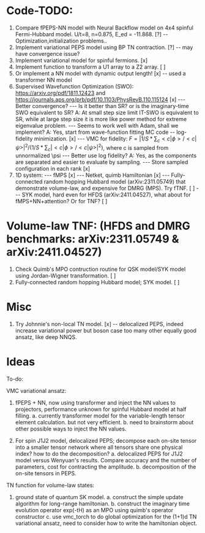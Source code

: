 # Code-TODO:

1. Compare fPEPS-NN model with Neural Backflow model on 4x4 spinful Fermi-Hubbard model. U/t=8, n=0.875, E_ed = -11.868. [?] -- Optimization,initialization problems..
2. Implement variational PEPS model using BP TN contraction. [?] -- may have convergence issue?
3. Implement variational model for spinful fermions. [x]
4. Implement function to transform a U1 array to a Z2 array. [ ]
5. Or implement a NN model with dynamic output length! [x] -- used a transformer NN model
6. Supervised Wavefunction Optimization (SWO): https://arxiv.org/pdf/1811.12423 and https://journals.aps.org/prb/pdf/10.1103/PhysRevB.110.115124 [x]
    --- Better convergence?
    --- Is it better than SR? or is the imaginary-time SWO equivalent to SR? 
        A: At small step size limit IT-SWO is equivalent to SR, while at large step size it is more like power method for extreme eigenvalue problem.
    --- Seems to work well with Adam, shall we implement?
        A: Yes, start from wave-function fitting MC code -- log-fidelity minimization. [x]
    --- VMC for fidelity: $F = |1/S * \sum_c <c|\phi>/<c|\psi>|^2 / (1/S * \sum_c |<c|\phi>/<c|\psi>|^2)$, where c is sampled from unnormalized \psi
    --- Better use log fidelity?
        A: Yes, as the components are separated and easier to evaluate by sampling.
    --- Store sampled configuration in each rank [x]
7. 1D system:
    --- fMPS [x]
    --- Netket, quimb Hamiltonian [x]
    --- Fully-connected random hopping Hubbard model (arXiv:2311.05749) that demonstrate volume-law, and expensive for DMRG (MPS). Try fTNF. [ ]
    --- SYK model, hard even for HFDS (arXiv:2411.04527), what about for fMPS+NN+attention? Or for TNF? [ ]





# Volume-law TNF: (HFDS and DMRG benchmarks: arXiv:2311.05749 & arXiv:2411.04527)

1. Check Quimb's MPO contruction routine for QSK model/SYK model using Jordan-Wigner transformation. [ ]
2. Fully-connected random hopping Hubbard model; SYK model. [ ]



# Misc

1. Try Johnnie's non-local TN model. [x] -- delocalized PEPS, indeed increase variational power but boson case too many other equally good ansatz, like deep NNQS.


# Ideas

To-do:

VMC variational ansatz:

1. fPEPS + NN, now using transformer and inject the NN values to projectors, performance unknown for spinful Hubbard model at half filling.
    a. currently transformer model for the variable-length tensor element calculation. but not very efficient.
    b. need to brainstorm about other possible ways to inject the NN values.

2. For spin J1J2 model, delocalized PEPS; decompose each on-site tensor into a smaller tensor network where all tensors share one physical index? how to do the decomposition?
    a. delocalized PEPS for J1J2 model versus Wenyuan's results. Compare accuracy and the number of parameters, cost for contracting the amplitude.
    b. decomposition of the on-site tensors in PEPS.


TN function for volume-law states:

1. ground state of quantum SK model.
    a. construct the simple update algorithm for long-range hamiltonian.
    b. construct the imaginary time evolution operator exp(-tH) as an MPO using quimb's operator constructor
    c. use vmc_torch to do global optimization for the (1+1)d TN variational ansatz, need to consider how to write the hamiltonian object.